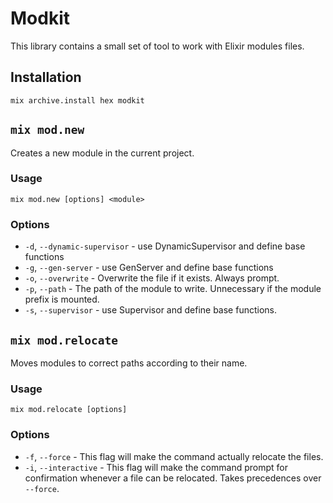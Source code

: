 # Modkit

This library contains a small set of tool to work with Elixir modules files.


## Installation

    mix archive.install hex modkit


## `mix mod.new`


Creates a new module in the current project.


### Usage

    mix mod.new [options] <module>


### Options

* `-d`, `--dynamic-supervisor` - use DynamicSupervisor and define base functions
* `-g`, `--gen-server` - use GenServer and define base functions
* `-o`, `--overwrite` - Overwrite the file if it exists. Always prompt.
* `-p`, `--path` - The path of the module to write. Unnecessary if the module prefix is mounted.
* `-s`, `--supervisor` - use Supervisor and define base functions.


## `mix mod.relocate`

Moves modules to correct paths according to their name.


### Usage

    mix mod.relocate [options]


### Options

* `-f`, `--force` - This flag will make the command actually relocate the files.
* `-i`, `--interactive` - This flag will make the command prompt for confirmation whenever a file can be relocated. Takes precedences over `--force`.
